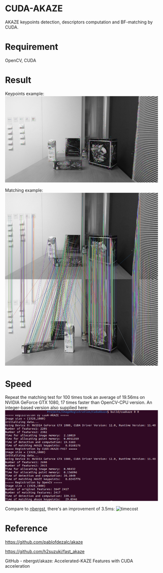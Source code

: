 # CUDA-AKAZE
AKAZE keypoints detection, descriptors computation and BF-matching by CUDA.

# Requirement
OpenCV, CUDA

# Result
Keypoints example:
![Keypoint](https://github.com/Accustomer/CUDA-AKAZE/blob/main/data/akaze_show1.jpg)

Matching example:
![Match](https://github.com/Accustomer/CUDA-AKAZE/blob/main/data/akaze_show_matched.jpg)

# Speed
Repeat the matching test for 100 times took an average of 19.56ms on NVIDIA GeForce GTX 1080, 17 times faster than OpenCV-CPU version. An integer-based version also supplied here:
![timecost-of-all](https://github.com/Accustomer/CUDA-AKAZE/blob/main/data/timecost.png)

Compare to [nbergst](https://github.com/nbergst/akaze), there's an improvement of 3.5ms:
![timecost](https://user-images.githubusercontent.com/46698134/224546520-02d06e03-fb1e-4dbc-aa70-508ff1dd2501.png)

# Reference
https://github.com/pablofdezalc/akaze

https://github.com/h2suzuki/fast_akaze

GitHub - nbergst/akaze: Accelerated-KAZE Features with CUDA acceleration


